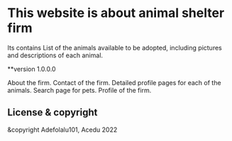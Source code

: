 # This website is about animal shelter firm

 Its contains List of the animals available to be adopted, including pictures and descriptions of each animal. 

 **version 1.0.0.0


About the firm.
Contact of the firm.
Detailed profile pages for each of the animals.
Search page for pets.
Profile of the firm.



## License & copyright
&copyright Adefolalu101, Acedu 2022